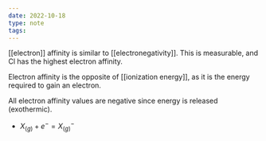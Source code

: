 ```yaml
---
date: 2022-10-18
type: note
tags:
---
```


[[electron]] affinity is similar to [[electronegativity]]. This is measurable, and Cl has the highest electron affinity.

Electron affinity is the opposite of [[ionization energy]], as it is the energy required to gain an electron.

All electron affinity values are negative since energy is released (exothermic).
- ${X_{(g)}+e^-=X^{-}_{(g)}}$
